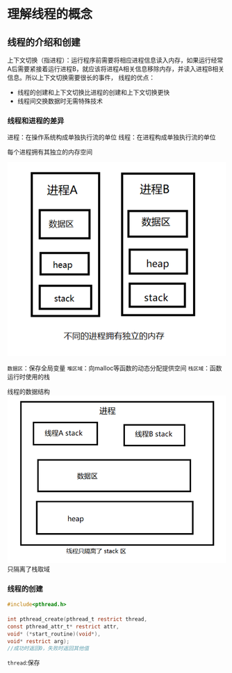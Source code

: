 # 理解线程的概念
## 线程的介绍和创建
上下文切换（指进程）：运行程序前需要将相应进程信息读入内存，如果运行经常A后需要紧接着运行进程B，就应该将进程A相关信息移除内存，并读入进程B相关信息。所以上下文切换需要很长的事件，
线程的优点：
- 线程的创建和上下文切换比进程的创建和上下文切换更快
- 线程间交换数据时无需特殊技术

### 线程和进程的差异
进程：在操作系统构成单独执行流的单位
线程：在进程构成单独执行流的单位

每个进程拥有其独立的内存空间

![process](pic/process.png)

`数据区`：保存全局变量
`堆区域`：向malloc等函数的动态分配提供空间
`栈区域`：函数运行时使用的栈

线程的数据结构
![thread](pic/process2.png)
只隔离了栈取域

### 线程的创建
```c
#include<pthread.h>

int pthread_create(pthread_t restrict thread, 
const pthread_attr_t* restrict attr, 
void* (*start_routine)(void*),
void* restrict arg);
//成功时返回0，失败时返回其他值
```
`thread`:保存